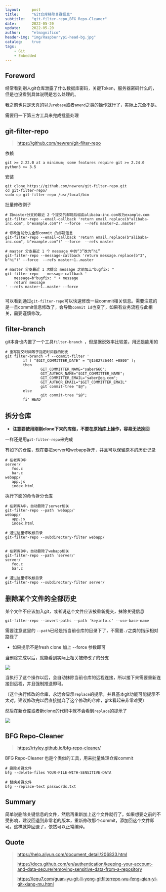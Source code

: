 ```yaml
---
layout:     post
title:      "Git仓库移除关键信息"
subtitle:   "git-filter-repo,BFG Repo-Cleaner"
date:       2022-05-20
update:     2022-05-20
author:     "elmagnifico"
header-img: "img/Raspberrypi-head-bg.jpg"
catalog:    true
tags:
    - Git
    - Embedded
---
```


## Foreword

经常看到别人git仓库泄露了什么数据库密码，关键Token，服务器密码什么的，但是也没看到具体说明是怎么处理的。

我之前也只是天真的以为`rebase`或者`amend`之类的操作就行了，实际上完全不是。

需要用一下第三方工具来完成批量处理



## git-filter-repo

> https://github.com/newren/git-filter-repo

依赖

```
git >= 2.22.0 at a minimum; some features require git >= 2.24.0
python3 >= 3.5
```

安装

```
git clone https://github.com/newren/git-filter-repo.git
cd git-filter-repo/
sudo cp git-filter-repo /usr/local/bin
```

批量修改例子

```
# 将master分支的最近 2 个提交的邮箱后缀由alibaba-inc.com改为example.com
git-filter-repo --email-callback 'return email.replace(b"alibaba-inc.com", b"example.com")' --force  --refs master~2..master

# 修改当前分支全部commit 的邮箱信息
git-filter-repo --email-callback 'return email.replace(b"alibaba-inc.com", b"example.com")' --force  --refs master

# master 分支最近 1 个 message 中的“3”改为”hi”
git-filter-repo --message-callback 'return message.replace(b"3", b"hi")' --force  --refs master~1..master

# master 分支最近 1 次提交 message 之前加上"bugfix: "
git-filter-repo  --message-callback '
    message=b"bugfix: " + message
    return message
' --refs master~1..master --force


```

可以看到通过`git-filter-repo`可以快速修改一些commit相关信息。需要注意的是一旦commit信息修改了，会导致`commit id`也变了，如果有业务流程与此相关，需要谨慎修改。



## filter-branch

git本身也内置了一个工具`filter-branch `，但是据说效率比较差，用还是能用的

```
# 重写提交时间等于指定时间戳的历史 
git filter-branch -f --commit-filter '
        if [ "$GIT_COMMITTER_DATE" = "@1582736444 +0800" ];
        then
                GIT_COMMITTER_NAME="saber666";
                GIT_AUTHOR_NAME="$GIT_COMMITTER_NAME";
                GIT_COMMITTER_EMAIL="saber@qq.com";
                GIT_AUTHOR_EMAIL="$GIT_COMMITTER_EMAIL"
                git commit-tree "$@";
        else
                git commit-tree "$@";
        fi' HEAD
```



## 拆分仓库

- **注意要使用刚刚clone下来的库做，不要在原始库上操作，容易无法挽回**

一样还是用`git-filter-repo`来完成

有如下的仓库，现在要把server和webapp拆开，并且可以保留原本的历史记录

```
# 在老库O中
server/
   foo.c
   bar.c
webapp/
   app.js
   index.html
```



执行下面的命令拆分仓库

```
# 在新库A中，自动删除了server相关
git-filter-repo --path 'webapp/'
webapp/
   app.js
   index.html

# 通过这里修改根目录
git-filter-repo --subdirectory-filter webapp/


# 在新库B中，自动删除了webapp相关
git-filter-repo --path 'server/'
server/
   foo.c
   bar.c
   
# 通过这里修改根目录
git-filter-repo --subdirectory-filter server/
```



## 删除某个文件的全部历史

某个文件不应该加入git，或者说这个文件应该被重新提交，抹除关键信息

```
git-filter-repo --invert-paths --path 'keyinfo.c' --use-base-name
```

需要注意这里的 `--path`已经是指当前仓库的目录下了，不需要`./`之类的指示相对路径了

- 如果提示不是fresh clone 加上 --force 参数即可

当删除完成以后，就能看到实际上相关被修改了的分支

![](https://img.elmagnifico.tech/static/upload/elmagnifico/image-20220520120218191.png)

当执行了这个操作以后，会自动抹除当前仓库的远程连接，所以接下来需要重新连接到远程，并且强制推送即可。

（这个执行修改的仓库，永远会显示`replace`的提示，并且基本git功能可能提示不太对，建议修改完以后直接抛弃了这个修改的仓库，gitk看起来非常难受）

然后在新仓库或者新clone的代码中就不会看到`replace`的提示了

![](https://img.elmagnifico.tech/static/upload/elmagnifico/image-20220520121243894.png)

## BFG Repo-Cleaner

> https://rtyley.github.io/bfg-repo-cleaner/

BFG Repo-Cleaner 也是个类似的工具，用来批量处理仓库commit

```
# 删除关键文件
bfg --delete-files YOUR-FILE-WITH-SENSITIVE-DATA

# 替换关键文件
bfg --replace-text passwords.txt
```



## Summary

简单说删除关键信息的文件，然后再重新加上这个文件就行了。如果想要之前的不受影响，建议回退到非常老的版本，重新修改那个commit，添加回这个文件即可。这样就算回退了，依然可以正常编译。



## Quote

> https://help.aliyun.com/document_detail/206833.html
>
> https://docs.github.com/en/authentication/keeping-your-account-and-data-secure/removing-sensitive-data-from-a-repository
>
> https://lequ7.com/guan-yu-git-li-yong-gitfilterrepo-wu-feng-qian-yi-git-xiang-mu.html
